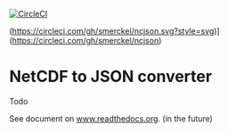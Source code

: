 [![CircleCI](https://dl.circleci.com/status-badge/img/circleci/Mchc6LHRZDnUZ7u9TnW4JA/jMNxfbnLxPrXpyWfRDVvB/tree/master.svg?style=svg)](https://dl.circleci.com/status-badge/redirect/circleci/Mchc6LHRZDnUZ7u9TnW4JA/jMNxfbnLxPrXpyWfRDVvB/tree/master)

(https://circleci.com/gh/smerckel/ncjson.svg?style=svg)](https://circleci.com/gh/smerckel/ncjson)

# NetCDF to JSON converter


Todo

See document on www.readthedocs.org. (in the future)
